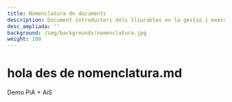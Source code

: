 ```yaml
---
title: Nomenclatura de documents
description: Document introductori dels lliurables en la gestió i execució de projectes
desc_ampliada: ''
background: /img/backgrounds/nomenclatura.jpg
weight: 100
---
```

# hola des de nomenclatura.md

Demo PiA + AiS
